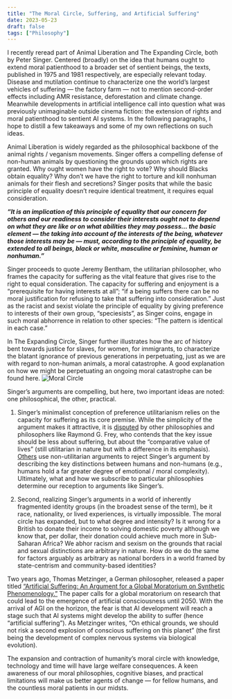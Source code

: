 ```yaml
---
title: "The Moral Circle, Suffering, and Artificial Suffering"
date: 2023-05-23
draft: false
tags: ["Philosophy"]
---
```


I recently reread part of Animal Liberation and The Expanding Circle, both by Peter Singer. Centered (broadly) on the idea that humans ought to extend moral patienthood to a broader set of sentient beings, the texts, published in 1975 and 1981 respectively, are especially relevant today. Disease and mutilation continue to characterize one the world’s largest vehicles of suffering — the factory farm — not to mention second-order effects including AMR resistance, deforestation and climate change. Meanwhile developments in artificial intelligence call into question what was previously unimaginable outside cinema fiction: the extension of rights and moral patienthood to sentient AI systems. In the following paragraphs, I hope to distill a few takeaways and some of my own reflections on such ideas.

Animal Liberation is widely regarded as the philosophical backbone of the animal rights / veganism movements. Singer offers a compelling defense of non-human animals by questioning the grounds upon which rights are granted. Why ought women have the right to vote? Why should Blacks obtain equality? Why don’t we have the right to torture and kill nonhuman animals for their flesh and secretions? Singer posits that while the basic principle of equality doesn’t require identical treatment, it requires equal consideration. 

___“It is an implication of this principle of equality that our concern for others and our readiness to consider their interests ought not to depend on what they are like or on what abilities they may possess… the basic element — the taking into account of the interests of the being, whatever those interests may be — must, according to the principle of equality, be extended to all beings, black or white, masculine or feminine, human or nonhuman.”___

Singer proceeds to quote Jeremy Bentham, the utilitarian philosopher, who frames the capacity for suffering as the vital feature that gives rise to the right to equal consideration. The capacity for suffering and enjoyment is a “prerequisite for having interests at all”; “if a being suffers there can be no moral justification for refusing to take that suffering into consideration.” Just as the racist and sexist violate the principle of equality by giving preference to interests of their own group, “speciesists”, as Singer coins, engage in such moral abhorrence in relation to other species: “The pattern is identical in each case.”

In The Expanding Circle, Singer further illustrates how the arc of history bent towards justice for slaves, for women, for immigrants, to characterize the blatant ignorance of previous generations in perpetuating, just as we are with regard to non-human animals, a moral catastrophe. A good explanation on how we might be perpetuating an ongoing moral catastrophe can be found here.
![Moral Circle](/moralcircle.jpg)

Singer’s arguments are compelling, but here, two important ideas are noted: one philosophical, the other, practical. 

1. Singer’s minimalist conception of preference utilitarianism relies on the capacity for suffering as its core premise. While the simplicity of the argument makes it attractive, it is [disputed](https://link.springer.com/article/10.1007/s11841-017-0597-6#Fn64) by other philosophies and philosophers like Raymond G. Frey, who contends that the key issue should be less about suffering, but about the “comparative value of lives” (still utilitarian in nature but with a difference in its emphasis). [Others](https://en.wikipedia.org/wiki/Animal_Liberation_(book)) use non-utilitarian arguments to reject Singer’s argument by describing the key distinctions between humans and non-humans (e.g., humans hold a far greater degree of emotional / moral complexity). Ultimately, what and how we subscribe to particular philosophies determine our reception to arguments like Singer’s. 

2. Second, realizing Singer’s arguments in a world of inherently fragmented identity groups (in the broadest sense of the term), be it race, nationality, or lived experiences, is virtually impossible. The moral circle has expanded, but to what degree and intensity? Is it wrong for a British to donate their income to solving domestic poverty although we know that, per dollar, their donation could achieve much more in Sub-Saharan Africa? We abhor racism and sexism on the grounds that racial and sexual distinctions are arbitrary in nature. How do we do the same for factors arguably as arbitrary as national borders in a world framed by state-centrism and community-based identities?

Two years ago, Thomas Metzinger, a German philosopher, released a paper titled [“Artificial Suffering: An Argument for a Global Moratorium on Synthetic Phenomenology.”](https://www.worldscientific.com/doi/10.1142/S270507852150003X) The paper calls for a global moratorium on research that could lead to the emergence of artificial consciousness until 2050. With the arrival of AGI on the horizon, the fear is that AI development will reach a stage such that AI systems might develop the ability to suffer (hence “artificial suffering”). As Metzinger writes, “On ethical grounds, we should not risk a second explosion of conscious suffering on this planet” (the first being the development of complex nervous systems via biological evolution). 

The expansion and contraction of humanity’s moral circle with knowledge, technology and time will have large welfare consequences. A keen awareness of our moral philosophies, cognitive biases, and practical limitations will make us better agents of change — for fellow humans, and the countless moral patients in our midsts. 

